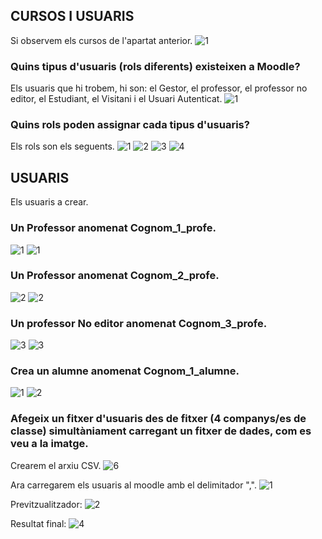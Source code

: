 ## CURSOS I USUARIS

Si observem els cursos de l'apartat anterior.
![1](https://user-images.githubusercontent.com/114162286/212096268-19eb7163-80d3-4451-83db-21821679a2ae.png)

### Quins tipus d'usuaris (rols diferents) existeixen a Moodle?
Els usuaris que hi trobem, hi son: el Gestor, el professor, el professor no editor, el Estudiant, el Visitani i el Usuari Autenticat.
![1](https://user-images.githubusercontent.com/114162286/212099148-69def7a3-fd53-4edb-8d44-f932283460ed.png)

### Quins rols poden assignar cada tipus d'usuaris?
Els rols son els seguents.
![1](https://user-images.githubusercontent.com/114162286/212099906-3707b355-a53f-4cfb-bab6-4f7ca97aeded.png)
![2](https://user-images.githubusercontent.com/114162286/212099921-2997adc0-5063-47ec-9380-544d423ac5e0.png)
![3](https://user-images.githubusercontent.com/114162286/212099935-474106b2-825f-4096-9995-58a75ff2a922.png)
![4](https://user-images.githubusercontent.com/114162286/212099945-12271c4a-2c4e-45a2-a983-17f78796fbe3.png)

## USUARIS
Els usuaris a crear.
### Un Professor anomenat Cognom_1_profe.
![1](https://user-images.githubusercontent.com/114162286/212102758-2b17bc7a-06a4-4585-9c3d-ff6e962f711e.png)
![1](https://user-images.githubusercontent.com/114162286/212104583-5a503449-cbba-450d-a1b8-24302410f1e3.png)

### Un Professor anomenat Cognom_2_profe.
![2](https://user-images.githubusercontent.com/114162286/212103621-0e250088-a9e0-484c-9bfa-9f9b7e2646e5.png)
![2](https://user-images.githubusercontent.com/114162286/212104599-9d79c9eb-7de2-4197-a42b-b4b6ddad9e26.png)

### Un professor No editor anomenat Cognom_3_profe.
![3](https://user-images.githubusercontent.com/114162286/212103629-cb38754d-e919-4bd4-83ab-3d48a4d75cd5.png)
![3](https://user-images.githubusercontent.com/114162286/212104622-e729b007-8219-47a0-a002-f319a2648668.png)

### Crea un alumne anomenat Cognom_1_alumne.
![1](https://user-images.githubusercontent.com/114162286/212105933-688f5cf3-0bc5-46ea-bbc9-0939d2e1ccd6.png)
![2](https://user-images.githubusercontent.com/114162286/212105946-f1f5e369-223a-4ded-843c-43e915c1d7b4.png)

### Afegeix un fitxer d'usuaris des de fitxer (4 companys/es de classe) simultàniament carregant un fitxer de dades, com es veu a la imatge.

Crearem el arxiu CSV.
![6](https://user-images.githubusercontent.com/114162286/212108320-af6881b6-80d8-4e92-80c9-d2419901a0bf.png)

Ara carregarem els usuaris al moodle amb el delimitador ",".
![1](https://user-images.githubusercontent.com/114162286/212110459-5b6f3947-2b1b-40d3-bb4c-c7103aad41b4.png)

Previtzualitzador:
![2](https://user-images.githubusercontent.com/114162286/212110532-f8945ad4-17d9-4de1-aca1-6665b824ff22.png)

Resultat final:
![4](https://user-images.githubusercontent.com/114162286/212110584-4c68bd69-f282-4490-8bda-79f8b7415f0b.png)

